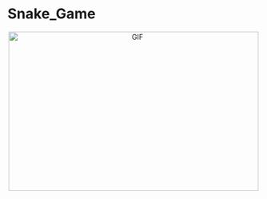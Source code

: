 # Snake_Game
<div align="center">
<img align="center" alt="GIF" src="./snake" width="500" height="320" />
</div>
